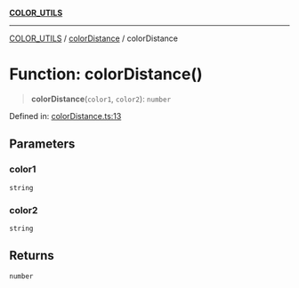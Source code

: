 [**COLOR_UTILS**](../../README.md)

***

[COLOR_UTILS](../../README.md) / [colorDistance](../README.md) / colorDistance

# Function: colorDistance()

> **colorDistance**(`color1`, `color2`): `number`

Defined in: [colorDistance.ts:13](https://github.com/dailker/everyutil/blob/26e2bb73429918cf0d08899e9efd90b82a42c92e/src/color/colorDistance.ts#L13)

## Parameters

### color1

`string`

### color2

`string`

## Returns

`number`
